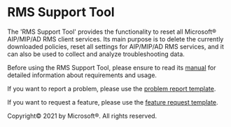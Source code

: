 # RMS Support Tool
The 'RMS Support Tool' provides the functionality to reset all Microsoft® AIP/MIP/AD RMS client services. Its main purpose is to delete the currently downloaded policies, reset all settings for AIP/MIP/AD RMS services, and it can also be used to collect and analyze troubleshooting data.

Before using the RMS Support Tool, please ensure to read its [manual](https://aka.ms/RMS_Support_Tool) for detailed information about requirements and usage.

If you want to report a problem, please use the [problem report template](https://github.com/schiroky/RMS_Support_Tool/issues/new?assignees=schiroky&labels=problem&template=problem-report.md&title=Problem+report%3A+).

If you want to request a feature, please use the [feature request template](https://github.com/schiroky/RMS_Support_Tool/issues/new?assignees=schiroky&labels=feature&template=feature_request.md&title=Feature+request%3A+).

Copyright© 2021 by Microsoft®. All rights reserved.
